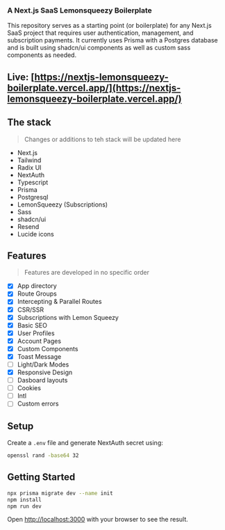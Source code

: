 
### A Next.js SaaS Lemonsqueezy Boilerplate

This repository serves as a starting point (or boilerplate) for any Next.js SaaS project that requires user authentication, management, and subscription payments. It currently uses Prisma with a Postgres database and is built using shadcn/ui components as well as custom sass components as needed.

## Live: [https://nextjs-lemonsqueezy-boilerplate.vercel.app/](https://nextjs-lemonsqueezy-boilerplate.vercel.app/)

## The stack
> Changes or additions to teh stack will be updated here

- Next.js
- Tailwind
- Radix UI
- NextAuth
- Typescript
- Prisma
- Postgresql
- LemonSqueezy (Subscriptions)
- Sass
- shadcn/ui
- Resend
- Lucide icons

## Features
> Features are developed in no specific order

- [x] App directory
- [x] Route Groups
- [x] Intercepting & Parallel Routes
- [x] CSR/SSR
- [x] Subscriptions with Lemon Squeezy
- [x] Basic SEO
- [x] User Profiles
- [x] Account Pages
- [x] Custom Components
- [x] Toast Message
- [ ] Light/Dark Modes
- [x] Responsive Design
- [ ] Dasboard layouts
- [ ] Cookies
- [ ] Intl
- [ ] Custom errors

## Setup
Create a `.env` file and generate NextAuth secret using:

```bash
openssl rand -base64 32
```


## Getting Started
```bash
npx prisma migrate dev --name init
npm install
npm run dev
```

Open [http://localhost:3000](http://localhost:3000) with your browser to see the result.